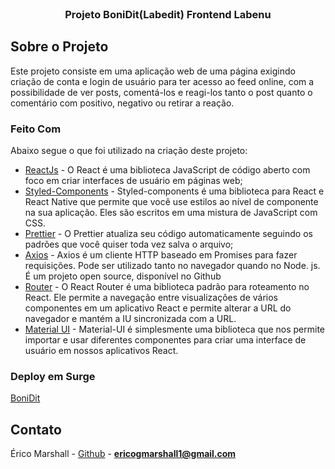 <!--
*** Obrigado por estar vendo o nosso README. Se você tiver alguma sugestão
*** que possa melhorá-lo ainda mais dê um fork no repositório e crie uma Pull
*** Request ou abra uma Issue com a tag "sugestão".
*** Obrigado novamente! Agora vamos rodar esse projeto incrível :D
-->

<!-- PROJECT SHIELDS -->

<!-- PROJECT LOGO -->
<br />
<p align="center">

  <h3 align="center">Projeto BoniDit(Labedit) Frontend Labenu</h3>
</p>


## Sobre o Projeto

Este projeto consiste em uma aplicação web de uma página exigindo criação de conta e login de usuário para ter acesso ao feed online, com a possibilidade de ver posts, comentá-los e reagi-los tanto o post quanto o comentário com positivo, negativo ou retirar a reação.

### Feito Com

Abaixo segue o que foi utilizado na criação deste projeto:

- [ReactJs](https://pt-br.reactjs.org) - O React é uma biblioteca JavaScript de código aberto com foco em criar interfaces de usuário em páginas web; 
- [Styled-Components](https://styled-components.com/) - Styled-components é uma biblioteca para React e React Native que permite que você use estilos ao nível de componente na sua aplicação. Eles são escritos em uma mistura de JavaScript com CSS.
- [Prettier](https://prettier.io/) - O Prettier atualiza seu código automaticamente seguindo os padrões que você quiser toda vez salva o arquivo;
- [Axios](https://github.com/axios/axios) - Axios é um cliente HTTP baseado em Promises para fazer requisições. Pode ser utilizado tanto no navegador quando no Node. js. É um projeto open source, disponível no Github
- [Router](https://reactrouter.com) - 
O React Router é uma biblioteca padrão para roteamento no React. Ele permite a navegação entre visualizações de vários componentes em um aplicativo React e permite alterar a URL do navegador e mantém a IU sincronizada com a URL.
- [Material UI](https://mui.com/pt/) - Material-UI é simplesmente uma biblioteca que nos permite importar e usar diferentes componentes para criar uma interface de usuário em nossos aplicativos React.

### Deploy em Surge

<a href="https://gleaming-father.surge.sh" target="blank"> BoniDit</a>

<!-- CONTACT -->

## Contato

Érico Marshall - [Github](https://github.com/egMarshall) - **ericogmarshall1@gmail.com**
